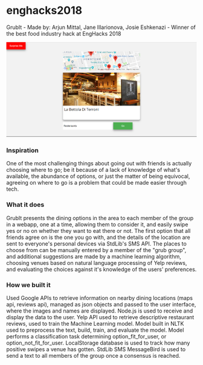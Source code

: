 # enghacks2018
GrubIt - Made by: Arjun Mittal, Jane Illarionova, Josie Eshkenazi - Winner of the best food industry hack at EngHacks 2018

![alt text](/images/main.png)

### Inspiration
One of the most challenging things about going out with friends is actually choosing where to go; be it because of a lack of knowledge of what's available, the abundance of options, or just the matter of being equivocal, agreeing on where to go is a problem that could be made easier through tech.

### What it does
GrubIt presents the dining options in the area to each member of the group in a webapp, one at a time, allowing them to consider it, and easily swipe yes or no on whether they want to eat there or not. The first option that all friends agree on is the one you go with, and the details of the location are sent to everyone's personal devices via StdLib's SMS API. The places to choose from can be manually entered by a member of the "grub group", and additional suggestions are made by a machine learning algorithm, choosing venues based on natural language processing of Yelp reviews, and evaluating the choices against it's knowledge of the users' preferences.

### How we built it
Used Google APIs to retrieve information on nearby dining locations (maps api, reviews api), managed as json objects and passed to the user interface, where the images and names are displayed. Node.js is used to receive and display the data to the user. Yelp API used to retrieve descriptive restaurant reviews, used to train the Machine Learning model. Model built in NLTK used to preprocess the text, build, train, and evaluate the model. Model performs a classification task determining option_fit_for_user, or option_not_fit_for_user. LocalStorage database is used to track how many positive swipes a venue has gotten. StdLib SMS MessageBird is used to send a text to all members of the group once a consensus is reached.
